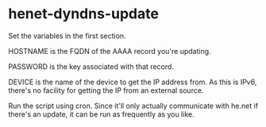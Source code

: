# henet-dyndns-update

Set the variables in the first section.

HOSTNAME is the FQDN of the AAAA record you're updating.

PASSWORD is the key associated with that record.

DEVICE is the name of the device to get the IP address from. As this is IPv6, there's no facility for getting the IP from an external source.

Run the script using cron. Since it'll only actually communicate with he.net if there's an update, it can be run as frequently as you like.

